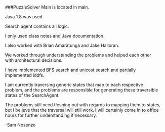 ###PuzzleSolver
Main is located in main.

Java 1.8 was used.

Search agent contains all logic.

I only used class notes and Java documentation.

I also worked with Brian Amaratunga and Jake Halloran.

We worked through understanding the problems and helped each other with architectural decisions. 

I have implemented BFS search and unicost search and partially implemented iddfs.

I am currently traversing generic states that map to each respective problem, and the problems are responsible for generating these traversible states of the SearchAgent. 

The problems still need fleshing out with regards to mapping them to states, but I believe that the traversal will still work. I will certainly come in to office hours for further understanding if necessary.

-Sam Nosenzo 